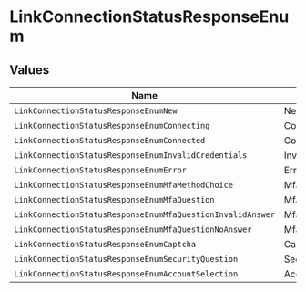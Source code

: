 # LinkConnectionStatusResponseEnum


## Values

| Name                                                       | Value                                                      |
| ---------------------------------------------------------- | ---------------------------------------------------------- |
| `LinkConnectionStatusResponseEnumNew`                      | New                                                        |
| `LinkConnectionStatusResponseEnumConnecting`               | Connecting                                                 |
| `LinkConnectionStatusResponseEnumConnected`                | Connected                                                  |
| `LinkConnectionStatusResponseEnumInvalidCredentials`       | InvalidCredentials                                         |
| `LinkConnectionStatusResponseEnumError`                    | Error                                                      |
| `LinkConnectionStatusResponseEnumMfaMethodChoice`          | MfaMethodChoice                                            |
| `LinkConnectionStatusResponseEnumMfaQuestion`              | MfaQuestion                                                |
| `LinkConnectionStatusResponseEnumMfaQuestionInvalidAnswer` | MfaQuestionInvalidAnswer                                   |
| `LinkConnectionStatusResponseEnumMfaQuestionNoAnswer`      | MfaQuestionNoAnswer                                        |
| `LinkConnectionStatusResponseEnumCaptcha`                  | Captcha                                                    |
| `LinkConnectionStatusResponseEnumSecurityQuestion`         | SecurityQuestion                                           |
| `LinkConnectionStatusResponseEnumAccountSelection`         | AccountSelection                                           |